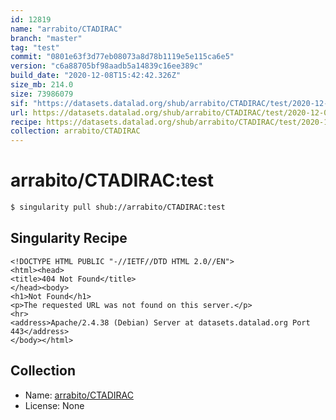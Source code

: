 ```yaml
---
id: 12819
name: "arrabito/CTADIRAC"
branch: "master"
tag: "test"
commit: "0801e63f3d77eb08073a8d78b1119e5e115ca6e5"
version: "c6a88705bf98aadb5a14839c16ee389c"
build_date: "2020-12-08T15:42:42.326Z"
size_mb: 214.0
size: 73986079
sif: "https://datasets.datalad.org/shub/arrabito/CTADIRAC/test/2020-12-08-0801e63f-c6a88705/c6a88705bf98aadb5a14839c16ee389c.sif"
url: https://datasets.datalad.org/shub/arrabito/CTADIRAC/test/2020-12-08-0801e63f-c6a88705/
recipe: https://datasets.datalad.org/shub/arrabito/CTADIRAC/test/2020-12-08-0801e63f-c6a88705/Singularity
collection: arrabito/CTADIRAC
---
```


# arrabito/CTADIRAC:test

```bash
$ singularity pull shub://arrabito/CTADIRAC:test
```

## Singularity Recipe

```singularity
<!DOCTYPE HTML PUBLIC "-//IETF//DTD HTML 2.0//EN">
<html><head>
<title>404 Not Found</title>
</head><body>
<h1>Not Found</h1>
<p>The requested URL was not found on this server.</p>
<hr>
<address>Apache/2.4.38 (Debian) Server at datasets.datalad.org Port 443</address>
</body></html>
```

## Collection

 - Name: [arrabito/CTADIRAC](https://github.com/arrabito/CTADIRAC)
 - License: None


